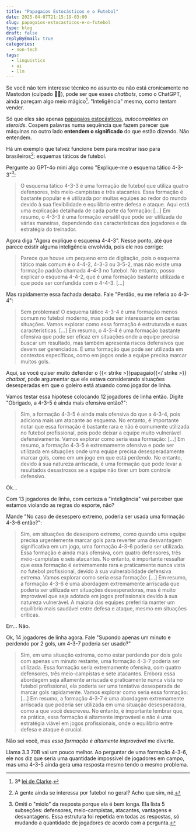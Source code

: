 ```yaml
---
title: "Papagaios Estocásticos e o Futebol"
date: 2025-04-07T21:15:19-03:00
slug: papagaios-estocasticos-e-o-futebol
type: blog
draft: false
replyByEmail: true
categories:
  - non-tech
tags:
  - linguistics
  - ai
  - llm
---
```

Se você não tem interesse técnico no assunto ou não está cronicamente no Mastodon (culpado 🙋‍♂️), pode ser que esses *chatbots*, como o ChatGPT, ainda pareçam algo meio mágico[^2]. "Inteligência" mesmo, como tentam vender.

Só que eles são apenas [papagaios estocásticos](https://en.wikipedia.org/wiki/Stochastic_parrot), *autocompletes on steroids*. Cospem palavras numa sequência que fazem parecer que máquinas no outro lado **entendem o significado** do que estão dizendo. Não entendem.

Há um exemplo que talvez funcione bem para mostrar isso para brasileiros[^3]: esquemas táticos de futebol.

Pergunte ao GPT-4o mini algo como "Explique-me o esquema tático 4-3-3"[^1]:

> O esquema tático 4-3-3 é uma formação de futebol que utiliza quatro defensores, três meio-campistas e três atacantes. Essa formação é bastante popular e é utilizada por muitas equipes ao redor do mundo devido à sua flexibilidade e equilíbrio entre defesa e ataque. Aqui está uma explicação detalhada de cada parte da formação:
> [...]
> Em resumo, o 4-3-3 é uma formação versátil que pode ser utilizada de várias maneiras, dependendo das características dos jogadores e da estratégia do treinador.

Agora diga "Agora explique o esquema 4-4-3". Nesse ponto, até que parece existir alguma inteligência envolvida, pois ele nos corrige:

> Parece que houve um pequeno erro de digitação, pois o esquema tático mais comum é o 4-4-2, 4-3-3 ou 3-5-2, mas não existe uma formação padrão chamada 4-4-3 no futebol. No entanto, posso explicar o esquema 4-4-2, que é uma formação bastante utilizada e que pode ser confundida com o 4-4-3. [...]

Mas rapidamente essa fachada desaba. Fale "Perdão, eu me referia ao 4-3-4":

> Sem problemas! O esquema tático 4-3-4 é uma formação menos comum no futebol moderno, mas pode ser interessante em certas situações. Vamos explorar como essa formação é estruturada e suas características.
> [...]
> Em resumo, o 4-3-4 é uma formação bastante ofensiva que pode ser eficaz em situações onde a equipe precisa buscar um resultado, mas também apresenta riscos defensivos que devem ser gerenciados. É uma formação que pode ser utilizada em contextos específicos, como em jogos onde a equipe precisa marcar muitos gols.

Aqui, se você quiser muito defender o {{< strike >}}papagaio{{</ strike >}} *chatbot*, pode argumentar que ele estava considerando situações desesperadas em que o goleiro está atuando como jogador de linha.

Vamos testar essa hipótese colocando 12 jogadores de linha então. Digite "Obrigado, a 4-3-5 é ainda mais ofensiva então?":

> Sim, a formação 4-3-5 é ainda mais ofensiva do que a 4-3-4, pois adiciona mais um atacante ao esquema. No entanto, é importante notar que essa formação é bastante rara e não é comumente utilizada no futebol profissional, pois pode deixar a equipe muito vulnerável defensivamente. Vamos explorar como seria essa formação:
> [...]
> Em resumo, a formação 4-3-5 é extremamente ofensiva e pode ser utilizada em situações onde uma equipe precisa desesperadamente marcar gols, como em um jogo em que está perdendo. No entanto, devido à sua natureza arriscada, é uma formação que pode levar a resultados desastrosos se a equipe não tiver um bom controle defensivo.

Ok...

Com 13 jogadores de linha, com certeza a "inteligência" vai perceber que estamos violando as regras do esporte, não?

Mande "No caso de desespero extremo, poderia ser usada uma formação 4-3-6 então?":

> Sim, em situações de desespero extremo, como quando uma equipe precisa urgentemente marcar gols para reverter uma desvantagem significativa em um jogo, uma formação 4-3-6 poderia ser utilizada. Essa formação é ainda mais ofensiva, com quatro defensores, três meio-campistas e seis atacantes. No entanto, é importante ressaltar que essa formação é extremamente rara e praticamente nunca vista no futebol profissional, devido à sua vulnerabilidade defensiva extrema. Vamos explorar como seria essa formação:
> [...]
> Em resumo, a formação 4-3-6 é uma abordagem extremamente arriscada que poderia ser utilizada em situações desesperadoras, mas é muito improvável que seja adotada em jogos profissionais devido à sua natureza vulnerável. A maioria das equipes preferiria manter um equilíbrio mais saudável entre defesa e ataque, mesmo em situações críticas.

Err... Não.

Ok, 14 jogadores de linha agora. Fale "Supondo apenas um minuto e perdendo por 2 gols, um 4-3-7 poderia ser usado?"

> Sim, em uma situação extrema, como estar perdendo por dois gols com apenas um minuto restante, uma formação 4-3-7 poderia ser utilizada. Essa formação seria extremamente ofensiva, com quatro defensores, três meio-campistas e sete atacantes. Embora essa abordagem seja altamente arriscada e praticamente nunca vista no futebol profissional, ela poderia ser uma tentativa desesperada de marcar gols rapidamente. Vamos explorar como seria essa formação:
> [...]
> Em resumo, a formação 4-3-7 é uma abordagem extremamente arriscada que poderia ser utilizada em uma situação desesperadora, como a que você descreveu. No entanto, é importante lembrar que, na prática, essa formação é altamente improvável e não é uma estratégia viável em jogos profissionais, onde o equilíbrio entre defesa e ataque é crucial.

Não sei você, mas *essa formação é altamente improvável* me diverte.

Llama 3.3 70B vai um pouco melhor. Ao perguntar de uma formação 4-3-6, ele nos diz que seria uma quantidade impossível de jogadores em campo, mas uma 4-3-5 ainda gera uma resposta mesmo tendo o mesmo problema.

[^1]: Omiti o "miolo" da resposta porque ela é bem longa. Ela lista 5 subseções: defensores, meio-campistas, atacantes, vantagens e desvantagens. Essa estrutura foi repetida em todas as respostas, só mudando a quantidade de jogadores de acordo com a pergunta.
[^2]: 3ª [lei de Clarke](https://pt.wikipedia.org/wiki/Leis_de_Clarke).
[^3]: A gente ainda se interessa por futebol no geral? Acho que sim, né.
